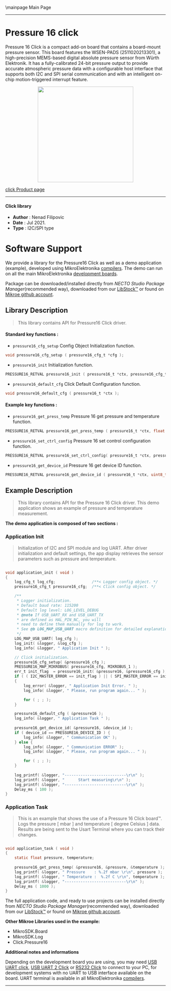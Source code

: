 \mainpage Main Page

---
# Pressure 16 click

Pressure 16 Click is a compact add-on board that contains a board-mount pressure sensor. This board features the WSEN-PADS (2511020213301), a high-precision MEMS-based digital absolute pressure sensor from Würth Elektronik. It has a fully-calibrated 24-bit pressure output to provide accurate atmospheric pressure data with a configurable host interface that supports both I2C and SPI serial communication and with an intelligent on-chip motion-triggered interrupt feature.

<p align="center">
  <img src="https://download.mikroe.com/images/click_for_ide/pressure_16_click.png" height=300px>
</p>

[click Product page](https://www.mikroe.com/pressure-16-click)

---


#### Click library

- **Author**        : Nenad Filipovic
- **Date**          : Jul 2021.
- **Type**          : I2C/SPI type


# Software Support

We provide a library for the Pressure16 Click
as well as a demo application (example), developed using MikroElektronika
[compilers](https://www.mikroe.com/necto-studio).
The demo can run on all the main MikroElektronika [development boards](https://www.mikroe.com/development-boards).

Package can be downloaded/installed directly from *NECTO Studio Package Manager*(recommended way), downloaded from our [LibStock&trade;](https://libstock.mikroe.com) or found on [Mikroe github account](https://github.com/MikroElektronika/mikrosdk_click_v2/tree/master/clicks).

## Library Description

> This library contains API for Pressure16 Click driver.

#### Standard key functions :

- `pressure16_cfg_setup` Config Object Initialization function.
```c
void pressure16_cfg_setup ( pressure16_cfg_t *cfg );
```

- `pressure16_init` Initialization function.
```c
PRESSURE16_RETVAL pressure16_init ( pressure16_t *ctx, pressure16_cfg_t *cfg );
```

- `pressure16_default_cfg` Click Default Configuration function.
```c
void pressure16_default_cfg ( pressure16_t *ctx );
```

#### Example key functions :

- `pressure16_get_press_temp` Pressure 16 get pressure and temperature function.
```c
PRESSURE16_RETVAL pressure16_get_press_temp ( pressure16_t *ctx, float *pressure, float *temperature );
```

- `pressure16_set_ctrl_config` Pressure 16 set control configuration function.
```c
PRESSURE16_RETVAL pressure16_set_ctrl_config( pressure16_t *ctx, pressure16_ctrl_cfg_t ctrl_cfg_data );
```

- `pressure16_get_device_id` Pressure 16 get device ID function.
```c
PRESSURE16_RETVAL pressure16_get_device_id ( pressure16_t *ctx, uint8_t *dev_id );
```

## Example Description

> This library contains API for the Pressure 16 Click driver.
> This demo application shows an example of pressure and temperature measurement.

**The demo application is composed of two sections :**

### Application Init

> Initialization of I2C and SPI module and log UART.
> After driver initialization and default settings, 
> the app display retrieves the sensor parameters 
> such as pressure and temperature.

```c

void application_init ( void ) 
{
    log_cfg_t log_cfg;                /**< Logger config object. */
    pressure16_cfg_t pressure16_cfg;  /**< Click config object. */

    /** 
     * Logger initialization.
     * Default baud rate: 115200
     * Default log level: LOG_LEVEL_DEBUG
     * @note If USB_UART_RX and USB_UART_TX 
     * are defined as HAL_PIN_NC, you will 
     * need to define them manually for log to work. 
     * See @b LOG_MAP_USB_UART macro definition for detailed explanation.
     */
    LOG_MAP_USB_UART( log_cfg );
    log_init( &logger, &log_cfg );
    log_info( &logger, " Application Init " );

    // Click initialization.
    pressure16_cfg_setup( &pressure16_cfg );
    PRESSURE16_MAP_MIKROBUS( pressure16_cfg, MIKROBUS_1 );
    err_t init_flag  = pressure16_init( &pressure16, &pressure16_cfg );
    if ( ( I2C_MASTER_ERROR == init_flag ) || ( SPI_MASTER_ERROR == init_flag ) ) 
    {
        log_error( &logger, " Application Init Error. " );
        log_info( &logger, " Please, run program again... " );

        for ( ; ; );
    }

    pressure16_default_cfg ( &pressure16 );
    log_info( &logger, " Application Task " );
    
    pressure16_get_device_id( &pressure16, &device_id );
    if ( device_id == PRESSURE16_DEVICE_ID ) {
        log_info( &logger, " Communication OK" );    
    } else {
        log_info( &logger, " Communication ERROR" ); 
        log_info( &logger, " Please, run program again... " );

        for ( ; ; );
    }
    
    log_printf( &logger, "---------------------------\r\n" );
    log_printf( &logger, "      Start measuring\r\n" );
    log_printf( &logger, "---------------------------\r\n" );
    Delay_ms ( 100 );
}

```

### Application Task

> This is an example that shows the use of a Pressure 16 Click board™.
> Logs the pressure [ mbar ] and temperature [ degree Celsius ] data.
> Results are being sent to the Usart Terminal where you can track their changes.

```c

void application_task ( void ) 
{
    static float pressure, temperature;
    
    pressure16_get_press_temp( &pressure16, &pressure, &temperature );
    log_printf( &logger, " Pressure    : %.2f mbar \r\n", pressure );
    log_printf( &logger, " Temperature :  %.2f C \r\n", temperature );
    log_printf( &logger, "---------------------------\r\n" ); 
    Delay_ms ( 1000 );
}

```

The full application code, and ready to use projects can be installed directly from *NECTO Studio Package Manager*(recommended way), downloaded from our [LibStock&trade;](https://libstock.mikroe.com) or found on [Mikroe github account](https://github.com/MikroElektronika/mikrosdk_click_v2/tree/master/clicks).

**Other Mikroe Libraries used in the example:**

- MikroSDK.Board
- MikroSDK.Log
- Click.Pressure16

**Additional notes and informations**

Depending on the development board you are using, you may need
[USB UART click](https://www.mikroe.com/usb-uart-click),
[USB UART 2 Click](https://www.mikroe.com/usb-uart-2-click) or
[RS232 Click](https://www.mikroe.com/rs232-click) to connect to your PC, for
development systems with no UART to USB interface available on the board. UART
terminal is available in all MikroElektronika
[compilers](https://shop.mikroe.com/compilers).

---
